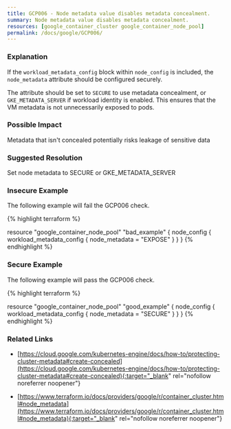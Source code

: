 ```yaml
---
title: GCP006 - Node metadata value disables metadata concealment.
summary: Node metadata value disables metadata concealment. 
resources: [google_container_cluster google_container_node_pool] 
permalink: /docs/google/GCP006/
---
```

### Explanation


If the <code>workload_metadata_config</code> block within <code>node_config</code> is included, the <code>node_metadata</code> attribute should be configured securely.

The attribute should be set to <code>SECURE</code> to use metadata concealment, or <code>GKE_METADATA_SERVER</code> if workload identity is enabled. This ensures that the VM metadata is not unnecessarily exposed to pods.



### Possible Impact
Metadata that isn't concealed potentially risks leakage of sensitive data

### Suggested Resolution
Set node metadata to SECURE or GKE_METADATA_SERVER


### Insecure Example

The following example will fail the GCP006 check.

{% highlight terraform %}

resource "google_container_node_pool" "bad_example" {
	node_config {
		workload_metadata_config {
			node_metadata = "EXPOSE"
		}
	}
}
{% endhighlight %}



### Secure Example

The following example will pass the GCP006 check.

{% highlight terraform %}

resource "google_container_node_pool" "good_example" {
	node_config {
		workload_metadata_config {
			node_metadata = "SECURE"
		}
	}
}
{% endhighlight %}



### Related Links


- [https://cloud.google.com/kubernetes-engine/docs/how-to/protecting-cluster-metadata#create-concealed](https://cloud.google.com/kubernetes-engine/docs/how-to/protecting-cluster-metadata#create-concealed){:target="_blank" rel="nofollow noreferrer noopener"}

- [https://www.terraform.io/docs/providers/google/r/container_cluster.html#node_metadata](https://www.terraform.io/docs/providers/google/r/container_cluster.html#node_metadata){:target="_blank" rel="nofollow noreferrer noopener"}


